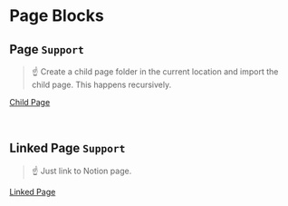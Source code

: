 # Page Blocks

## Page `Support`

> ☝ Create a child page folder in the current location and import the child page. This happens recursively.

[Child Page](child-page/index.md)

<br />

## Linked Page `Support`

> ☝ Just link to Notion page.

[Linked Page](https://www.notion.so/64c69eaf268a4076bf48d8ee5f2ca8c8)
